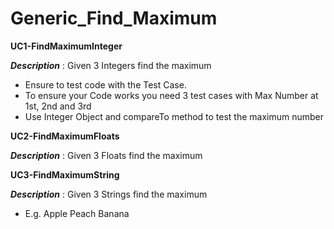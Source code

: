 # Generic_Find_Maximum

**UC1-FindMaximumInteger**

**_Description_** : Given 3 Integers find the maximum
- Ensure to test code with the Test Case.
- To ensure your Code works you need 3 test cases with Max Number at 1st, 2nd and 3rd
- Use Integer Object and compareTo method to test the maximum number

**UC2-FindMaximumFloats**

**_Description_** : Given 3 Floats find the maximum

**UC3-FindMaximumString**

**_Description_** : Given 3 Strings find the maximum
- E.g. Apple Peach Banana